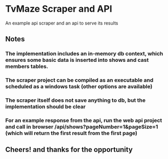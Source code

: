 # TvMaze Scraper and API 

An example api scraper and an api to serve its results

## Notes

### The implementation includes an in-memory db context, which ensures some basic data is inserted into shows and cast members tables.
### The scraper project can be compiled as an executable and scheduled as a windows task (other options are available)
### The scraper itself does not save anything to db, but the implementation should be clear
### For an example response from the api, run the web api project and call in browser /api/shows?pageNumber=1&pageSize=1 (which will return the first result from the first page)

## Cheers! and thanks for the opportunity